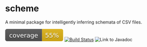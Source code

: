# scheme
A minimal package for intelligently inferring schemata of CSV files.

![JaCoCo Java Code Coverage Score](target/coverage.svg) [![Build Status](https://travis-ci.com/awwsmm/scheme.svg?branch=master)](https://travis-ci.com/awwsmm/scheme) ![Link to Javadoc](https://awwsmm.github.io/scheme/javadoc.svg)
